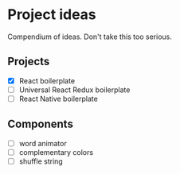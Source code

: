 # Project ideas
Compendium of ideas.
Don't take this too serious.

## Projects
- [x] React boilerplate
- [ ] Universal React Redux boilerplate
- [ ] React Native boilerplate

## Components
 - [ ] word animator
 - [ ] complementary colors
 - [ ] shuffle string
